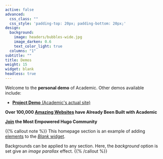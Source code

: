 ```yaml
---
active: false
advanced:
  css_class: ""
  css_style: 'padding-top: 20px; padding-bottom: 20px;'
design:
  background:
    image: headers/bubbles-wide.jpg
    image_darken: 0.6
    text_color_light: true
  columns: "1"
subtitle: ""
title: Demos
weight: 15
widget: blank
headless: true
---
```


Welcome to the **personal demo** of Academic. Other demos available include:

- [**Project Demo** (Academic's actual site)](https://sourcethemes.com/academic/)

**Over 100,000 [Amazing Websites](https://sourcethemes.com/academic/#expo) have Already Been Built with Academic**

**[Join](https://sourcethemes.com/academic/docs/install/) the Most Empowered Hugo Community**

{{% callout note %}}
This homepage section is an example of adding [elements](https://sourcethemes.com/academic/docs/writing-markdown-latex/) to the [*Blank* widget](https://sourcethemes.com/academic/docs/widgets/).

Backgrounds can be applied to any section. Here, the *background* option is set give an *image parallax* effect.
{{% /callout %}}
